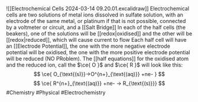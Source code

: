 ![[Electrochemical Cells 2024-03-14 09.20.01.excalidraw]]
Electrochemical cells are two solutions of metal ions dissolved in sulfate solution, with an electrode of the same metal, or platinum if that is not possible, connected by a voltmeter or circuit, and a [[Salt Bridge]]
In each of the half cells (the beakers), one of the solutions will be [[redox|oxidised]] and the other will be [[redox|reduced]], which will cause current to flow
Each half cell will have an [[Electrode Potential]], the one with the more negative electrode potential will be oxidised, the one with the more positive electrode potential will be reduced (NO PRoblem). The [[half equations]] for the oxidised atom and the reduced ion, call the $\ce{ O }$ and $\ce{ R }$ will look like this:
$$
\ce{ O_{\text{(s)}}->O^{n+}_{\text{(aq)}} +ne- }
$$
$$
\ce{ R^{n+}_{\text{(aq)}} +ne- -> R_{\text{(s)}}}
$$
#Chemistry #Physical #Electrochemistry 